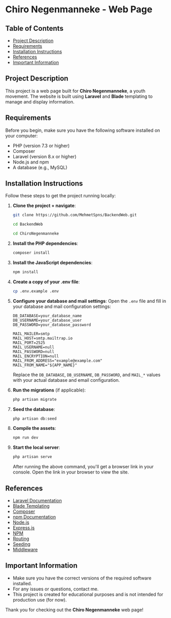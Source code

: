 # Chiro Negenmanneke - Web Page

## Table of Contents

- [Project Description](#project-description)
- [Requirements](#requirements)
- [Installation Instructions](#installation-instructions)
- [References](#references)
- [Important Information](#important-information)

## Project Description

This project is a web page built for **Chiro Negenmanneke**, a youth movement. The website is built using **Laravel** and **Blade** templating to manage and display information.

## Requirements

Before you begin, make sure you have the following software installed on your computer:

- PHP (version 7.3 or higher)
- Composer
- Laravel (version 8.x or higher)
- Node.js and npm
- A database (e.g., MySQL)

## Installation Instructions

Follow these steps to get the project running locally:

1. **Clone the project + navigate**:

    ```bash
    git clone https://github.com/MehmetSpns/BackendWeb.git
    ```

    ```bash
    cd BackendWeb
    ```

    ```bash
    cd ChiroNegenmanneke
    ```

2. **Install the PHP dependencies**:

    ```bash
    composer install
    ```

3. **Install the JavaScript dependencies**:

    ```bash
    npm install
    ```

4. **Create a copy of your .env file**:

    ```bash
    cp .env.example .env
    ```

5. **Configure your database and mail settings**: Open the `.env` file and fill in your database and mail configuration settings:

    ```env
    DB_DATABASE=your_database_name
    DB_USERNAME=your_database_user
    DB_PASSWORD=your_database_password
    
    MAIL_MAILER=smtp
    MAIL_HOST=smtp.mailtrap.io
    MAIL_PORT=2525
    MAIL_USERNAME=null
    MAIL_PASSWORD=null
    MAIL_ENCRYPTION=null
    MAIL_FROM_ADDRESS="example@example.com"
    MAIL_FROM_NAME="${APP_NAME}"
    ```

    Replace the `DB_DATABASE`, `DB_USERNAME`, `DB_PASSWORD`, and `MAIL_*` values with your actual database and email configuration.

6. **Run the migrations** (if applicable):

    ```bash
    php artisan migrate
    ```

7. **Seed the database**:

    ```bash
    php artisan db:seed
    ```

8. **Compile the assets**:

    ```bash
    npm run dev
    ```

9. **Start the local server**:

    ```bash
    php artisan serve
    ```

    After running the above command, you'll get a browser link in your console. Open the link in your browser to view the site.

## References

- [Laravel Documentation](https://laravel.com/docs)
- [Blade Templating](https://laravel.com/docs/8.x/blade)
- [Composer](https://getcomposer.org/)
- [npm Documentation](https://docs.npmjs.com/)
- [Node.js](https://nodejs.org/docs/latest/api/)
- [Express.js](https://expressjs.com/en/starter/installing.html)
- [NPM](https://docs.npmjs.com/)
- [Routing](https://www.youtube.com/watch?v=9kL1RdMywGo)
- [Seeding](https://laravel.com/docs/11.x/seeding)
- [Middleware](https://medium.com/@tutsmake.com/laravel-11-custom-middleware-example-21e51cd03085)

## Important Information

- Make sure you have the correct versions of the required software installed.
- For any issues or questions, contact me.
- This project is created for educational purposes and is not intended for production use (for now).

Thank you for checking out the **Chiro Negenmanneke** web page!
